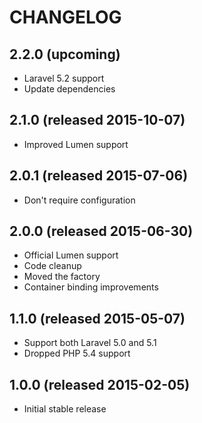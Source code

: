 # CHANGELOG

## 2.2.0 (upcoming)

- Laravel 5.2 support
- Update dependencies

## 2.1.0 (released 2015-10-07)

- Improved Lumen support

## 2.0.1 (released 2015-07-06)

- Don't require configuration

## 2.0.0 (released 2015-06-30)

- Official Lumen support
- Code cleanup
- Moved the factory
- Container binding improvements

## 1.1.0 (released 2015-05-07)

- Support both Laravel 5.0 and 5.1
- Dropped PHP 5.4 support

## 1.0.0 (released 2015-02-05)

- Initial stable release
